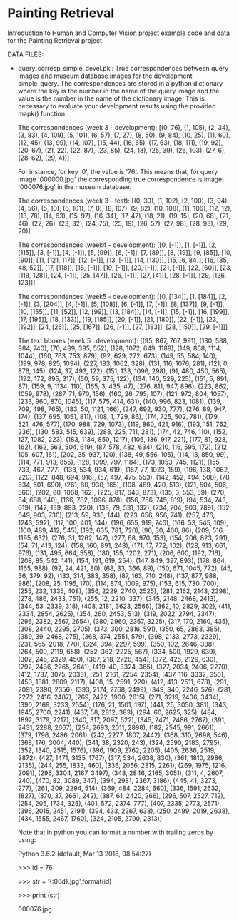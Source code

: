 # Painting Retrieval


Introduction to Human and Computer Vision project example code and data for the Painting Retrieval project



DATA FILES:
- query_corresp_simple_devel.pkl: True correspondences between query images and museum database images for the development simple_query. The correspondences are stored in a python dictionary where the key is the number in the name of the query image and the value is the number in the name of the dictionary image. This is necessary to evaluate your development results using the provided mapk() function.

  The correspondences (week 3 - development):
[(0, 76), (1, 105), (2, 34), (3, 83), (4, 109), (5, 101), (6, 57), (7, 27), (8, 50), (9, 84), (10, 25), (11, 60), (12, 45), (13, 99), (14, 107), (15, 44), (16, 65), (17, 63), (18, 111), (19, 92), (20, 67), (21, 22), (22, 87), (23, 85), (24, 13), (25, 39), (26, 103), (27, 6), (28, 62), (29, 41)]

  For instance, for key '0', the value is '76'. This means that, for query image '000000.jpg' the corresponding true correspondence is image '000076.jpg' in the museum database.

  The correspondences (week 3 - test):
[(0, 30), (1, 102), (2, 100), (3, 94), (4, 56), (5, 10), (6, 101), (7, 0), (8, 107), (9, 82), (10, 108), (11, 106), (12, 12), (13, 78), (14, 63), (15, 97), (16, 34), (17, 47), (18, 21), (19, 15), (20, 68), (21, 46), (22, 26), (23, 32), (24, 75), (25, 19), (26, 57), (27, 98), (28, 93), (29, 20)]

  The correspondences (week4 - development):
  [[0, [-1]], [1, [-1]], [2, [115]], [3, [-1]], [4, [-1]], [5, [99]], [6, [-1]], [7, [89]], [8, [19]], [9, [85]], [10, [90]], [11, [121, 117]], [12, [-1]], [13, [-1]], [14, [130]], [15, [6, 84]], [16, [35, 48, 52]], [17, [118]], [18, [-1]], [19, [-1]], [20, [-1]], [21, [-1]], [22, [60]], [23, [119, 128]], [24, [-1]], [25, [47]], [26, [-1]], [27, [41]], [28, [-1]], [29, [126, 123]]]

  The correspondences (week5 - development):
  [[0, [134]], [1, [184]], [2, [-1]], [3, [204]], [4, [-1]], [5, [108]], [6, [-1]], [7, [-1]], [8, [137]], [9, [-1]], [10, [155]], [11, [52]], [12, [99]], [13, [184]], [14, [-1]], [15, [-1]], [16, [199]], [17, [195]], [18, [133]], [19, [185]], [20, [-1]], [21, [180]], [22, [-1]], [23, [192]], [24, [26]], [25, [167]], [26, [-1]], [27, [183]], [28, [150]], [29, [-1]]]

  The text bboxes (week 5 . development):
[(95, 867, 767, 991), (130, 588, 984, 740), (70, 489, 395, 552), (128, 1072, 649, 1188), (149, 868, 1114, 1044), (160, 763, 753, 879), (92, 629, 272, 673), (149, 55, 584, 140), (199, 978, 825, 1094), (227, 183, 1062, 328), (131, 116, 1076, 281), (121, 0, 876, 145), (124, 37, 493, 122), (151, 133, 1096, 298), (91, 480, 450, 565), (192, 172, 895, 317), (50, 59, 375, 122), (134, 140, 529, 225), (151, 5, 891, 87), (159, 9, 1134, 110), (165, 3, 435, 47), (276, 811, 947, 896), (223, 862, 1059, 978), (287, 71, 970, 156), (160, 26, 795, 107), (121, 972, 804, 1057), (233, 960, 870, 1045), (117, 575, 414, 631), (140, 996, 823, 1081), (139, 709, 498, 765), (183, 50, 1121, 166), (247, 692, 930, 777), (276, 89, 947, 174), (137, 695, 1051, 811), (108, 1, 729, 86), (174, 725, 502, 781), (179, 521, 476, 577), (170, 988, 729, 1073), (119, 860, 421, 916), (193, 151, 762, 236), (130, 583, 515, 639), (288, 225, 711, 281), (174, 42, 746, 110), (152, 127, 1082, 223), (183, 1134, 850, 1217), (106, 136, 917, 221), (177, 81, 928, 162), (162, 563, 504, 619), (87, 578, 482, 634), (210, 116, 595, 172), (212, 105, 607, 161), (202, 35, 937, 120), (138, 49, 556, 105), (114, 13, 850, 99), (114, 771, 913, 855), (128, 1099, 797, 1184), (173, 1053, 745, 1121), (155, 733, 467, 777), (133, 534, 934, 619), (157, 77, 1023, 159), (196, 138, 1062, 220), (122, 848, 694, 916), (57, 497, 475, 553), (142, 452, 494, 508), (78, 634, 501, 690), (261, 80, 930, 165), (108, 469, 420, 513), (121, 504, 506, 560), (202, 80, 1068, 162), (225, 817, 643, 873), (135, 3, 553, 59), (270, 84, 688, 140), (166, 782, 1096, 878), (156, 756, 745, 819), (94, 534, 743, 619), (142, 139, 893, 220), (138, 79, 531, 132), (234, 704, 903, 789), (152, 649, 903, 730), (213, 59, 936, 144), (223, 656, 956, 741), (257, 476, 1243, 592), (117, 100, 401, 144), (196, 655, 919, 740), (166, 53, 545, 109), (100, 489, 412, 545), (192, 635, 781, 720), (96, 30, 460, 86), (209, 516, 1195, 632), (276, 31, 1262, 147), (277, 68, 970, 153), (154, 206, 823, 291), (54, 71, 413, 124), (158, 160, 891, 243), (171, 17, 772, 102), (128, 913, 661, 976), (131, 495, 664, 558), (180, 155, 1202, 271), (206, 600, 1192, 716), (208, 85, 542, 141), (154, 191, 619, 254), (147, 849, 397, 893), (178, 864, 1165, 988), (92, 24, 421, 80), (68, 33, 366, 89), (150, 671, 1045, 772), (45, 36, 379, 92), (133, 314, 383, 358), (87, 163, 710, 248), (137, 877, 988, 986), (208, 25, 1195, 170), (114, 874, 1009, 975), (153, 615, 730, 700), (255, 232, 1335, 408), (356, 2229, 2740, 2525), (281, 2162, 2143, 2398), (278, 486, 2433, 751), (255, 12, 2210, 337), (345, 2148, 2468, 2413), (344, 53, 2339, 318), (408, 2181, 3623, 2566), (362, 10, 2829, 302), (411, 2334, 2854, 2625), (354, 260, 2453, 513), (319, 2022, 2794, 2347), (296, 2382, 2567, 2654), (380, 2960, 2367, 3225), (317, 170, 2160, 435), (308, 2440, 2295, 2705), (373, 300, 2816, 591), (350, 65, 2863, 385), (389, 39, 2468, 275), (368, 374, 2551, 579), (398, 2133, 2773, 2329), (231, 565, 2018, 770), (324, 394, 2297, 599), (350, 102, 2646, 338), (264, 500, 2119, 658), (252, 362, 2225, 567), (334, 500, 1929, 639), (302, 245, 2329, 450), (367, 218, 2726, 454), (372, 425, 2129, 630), (292, 2436, 2265, 2641), (419, 40, 3324, 365), (327, 2034, 2406, 2270), (412, 1737, 3075, 2033), (251, 2161, 2254, 2354), (437, 116, 3332, 350), (450, 1881, 2809, 2117), (408, 15, 2591, 220), (412, 413, 2511, 678), (291, 2091, 2390, 2356), (393, 2174, 2768, 2499), (349, 340, 2246, 576), (281, 2272, 2416, 2487), (269, 2422, 1900, 2615), (271, 3219, 2406, 3434), (390, 2169, 3233, 2554), (176, 21, 1501, 197), (441, 25, 3050, 381), (343, 1945, 2700, 2241), (437, 58, 2812, 383), (294, 60, 2625, 325), (484, 1892, 3179, 2217), (340, 317, 2097, 522), (345, 2471, 2486, 2767), (391, 2431, 2288, 2667), (254, 2693, 2011, 2898), (182, 2545, 991, 2661), (379, 1796, 2486, 2061), (242, 2277, 1807, 2442), (368, 310, 2698, 546), (368, 176, 3004, 440), (341, 38, 2320, 243), (324, 2590, 2183, 2795), (352, 1340, 2515, 1576), (396, 1909, 2762, 2205), (405, 2636, 2519, 2872), (427, 1471, 3135, 1767), (317, 534, 2638, 830), (361, 1810, 2986, 2135), (244, 255, 1833, 460), (336, 2056, 2315, 2261), (269, 1975, 1216, 2091), (296, 3304, 2167, 3497), (348, 2846, 2165, 3051), (311, 4, 2607, 240), (470, 82, 3089, 347), (394, 2981, 2367, 3186), (445, 41, 3273, 277), (261, 309, 2294, 514), (369, 484, 2284, 660), (336, 1591, 2632, 1827), (370, 37, 2661, 242), (387, 61, 2420, 266), (296, 507, 2527, 712), (254, 205, 1734, 325), (401, 572, 2374, 777), (407, 2335, 2773, 2571), (396, 2015, 2451, 2191), (394, 433, 2367, 638), (250, 2499, 2019, 2638), (434, 1555, 2467, 1760), (324, 2105, 2790, 2313)]




  Note that in python you can format a number with trailing zeros by using:

  Python 3.6.2 (default, Mar 13 2018, 08:54:27)

  &gt;&gt;&gt; id = 76

  &gt;&gt;&gt; str = '{:06d}.jpg'.format(id)

  &gt;&gt;&gt; print (str)

  000076.jpg

